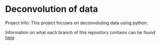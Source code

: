 # Deconvolution of data 

Project Info:
This project focuses on deconvoluting data using python.

Information on what each branch of this repository contains can be found [here](Branchbreakdown.md)
